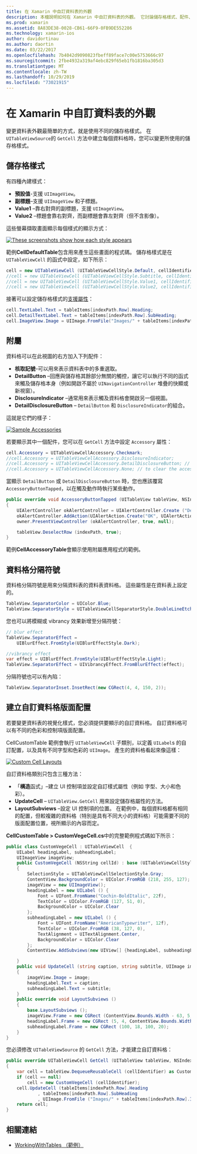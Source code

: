 ```yaml
---
title: 在 Xamarin 中自訂資料表的外觀
description: 本檔說明如何在 Xamarin 中自訂資料表的外觀。 它討論儲存格樣式、配件、資料格分隔符號和自訂資料格版面配置。
ms.prod: xamarin
ms.assetid: 8A83DE38-0028-CB61-66F9-0FB9DE552286
ms.technology: xamarin-ios
author: davidortinau
ms.author: daortin
ms.date: 03/22/2017
ms.openlocfilehash: 7b4042d9090823fbeff89face7c00e5753666c97
ms.sourcegitcommit: 2fbe4932a319af4ebc829f65eb1fb1816ba305d3
ms.translationtype: MT
ms.contentlocale: zh-TW
ms.lasthandoff: 10/29/2019
ms.locfileid: "73021915"
---
```

# <a name="customizing-a-tables-appearance-in-xamarinios"></a>在 Xamarin 中自訂資料表的外觀

變更資料表外觀最簡單的方式，就是使用不同的儲存格樣式。 在 `UITableViewSource`的 `GetCell` 方法中建立每個資料格時，您可以變更所使用的儲存格樣式。

## <a name="cell-styles"></a>儲存格樣式

有四種內建樣式：

- **預設值**-支援 `UIImageView`。
- **副標題**–支援 `UIImageView` 和子標題。
- **Value1** –靠右對齊的副標題，支援 `UIImageView`。
- **Value2** –標題會靠右對齊，而副標題會靠左對齊（但不含影像）。

這些螢幕擷取畫面顯示每個樣式的顯示方式：

 [![](customizing-table-appearance-images/image7.png "These screenshots show how each style appears")](customizing-table-appearance-images/image7.png#lightbox)

範例**CellDefaultTable**包含用來產生這些畫面的程式碼。 儲存格樣式是在 `UITableViewCell` 的函式中設定，如下所示：

```csharp
cell = new UITableViewCell (UITableViewCellStyle.Default, cellIdentifier);
//cell = new UITableViewCell (UITableViewCellStyle.Subtitle, cellIdentifier);
//cell = new UITableViewCell (UITableViewCellStyle.Value1, cellIdentifier);
//cell = new UITableViewCell (UITableViewCellStyle.Value2, cellIdentifier);
```

接著可以設定儲存格樣式的[支援屬性](xref:UIKit.UITableViewCell)：

```csharp
cell.TextLabel.Text = tableItems[indexPath.Row].Heading;
cell.DetailTextLabel.Text = tableItems[indexPath.Row].SubHeading;
cell.ImageView.Image = UIImage.FromFile("Images/" + tableItems[indexPath.Row].ImageName); // don't use for Value2
```

## <a name="accessories"></a>附屬

資料格可以在此視圖的右方加入下列配件：

- **核取記號**–可以用來表示資料表中的多重選取。
- **DetailButton** –回應與儲存格其餘部分無關的觸控，讓它可以執行不同的函式來觸及儲存格本身（例如開啟不屬於 `UINavigationController` 堆疊的快顯或新視窗）。
- **DisclosureIndicator** –通常用來表示觸及資料格會開啟另一個視圖。
- **DetailDisclosureButton** – `DetailButton` 和 `DisclosureIndicator`的組合。

這就是它們的樣子：

 [![](customizing-table-appearance-images/image8.png "Sample Accessories")](customizing-table-appearance-images/image8.png#lightbox)

若要顯示其中一個配件，您可以在 `GetCell` 方法中設定 `Accessory` 屬性：

```csharp
cell.Accessory = UITableViewCellAccessory.Checkmark;
//cell.Accessory = UITableViewCellAccessory.DisclosureIndicator;
//cell.Accessory = UITableViewCellAccessory.DetailDisclosureButton; // implement AccessoryButtonTapped
//cell.Accessory = UITableViewCellAccessory.None; // to clear the accessory
```

當顯示 `DetailButton` 或 `DetailDisclosureButton` 時，您也應該覆寫 `AccessoryButtonTapped`，以在觸及動作時執行某些動作。

```csharp
public override void AccessoryButtonTapped (UITableView tableView, NSIndexPath indexPath)
{
    UIAlertController okAlertController = UIAlertController.Create ("DetailDisclosureButton Touched", tableItems[indexPath.Row].Heading, UIAlertControllerStyle.Alert);
    okAlertController.AddAction(UIAlertAction.Create("OK", UIAlertActionStyle.Default, null));
    owner.PresentViewController (okAlertController, true, null);

    tableView.DeselectRow (indexPath, true);
}
```

範例**CellAccessoryTable**會顯示使用附屬應用程式的範例。

## <a name="cell-separators"></a>資料格分隔符號

資料格分隔符號是用來分隔資料表的資料表資料格。 這些屬性是在資料表上設定的。

```csharp
TableView.SeparatorColor = UIColor.Blue;
TableView.SeparatorStyle = UITableViewCellSeparatorStyle.DoubleLineEtched;
```

您也可以將模糊或 vibrancy 效果新增至分隔符號：

```csharp
// blur effect
TableView.SeparatorEffect =
    UIBlurEffect.FromStyle(UIBlurEffectStyle.Dark);

//vibrancy effect
var effect = UIBlurEffect.FromStyle(UIBlurEffectStyle.Light);
TableView.SeparatorEffect = UIVibrancyEffect.FromBlurEffect(effect);
```

分隔符號也可以有內陷：

```csharp
TableView.SeparatorInset.InsetRect(new CGRect(4, 4, 150, 2));
```

## <a name="creating-custom-cell-layouts"></a>建立自訂資料格版面配置

若要變更資料表的視覺化樣式，您必須提供要顯示的自訂資料格。 自訂資料格可以有不同的色彩和控制項版面配置。

CellCustomTable 範例會執行 `UITableViewCell` 子類別，以定義 `UILabel`s 的自訂配置，以及具有不同字型和色彩的 `UIImage`。 產生的資料格看起來像這樣：

 [![](customizing-table-appearance-images/image9.png "Custom Cell Layouts")](customizing-table-appearance-images/image9.png#lightbox)

自訂資料格類別只包含三種方法：

- 「**構造**函式」–建立 UI 控制項並設定自訂樣式屬性（例如 字型、大小和色彩）。
- **UpdateCell** – `UITableView.GetCell` 用來設定儲存格屬性的方法。
- **LayoutSubviews** –設定 UI 控制項的位置。 在範例中，每個資料格都有相同的配置，但較複雜的資料格（特別是具有不同大小的資料格）可能需要不同的版面配置位置，視所顯示的內容而定。

**CellCustomTable > CustomVegeCell.cs**中的完整範例程式碼如下所示：

```csharp
public class CustomVegeCell : UITableViewCell  {
    UILabel headingLabel, subheadingLabel;
    UIImageView imageView;
    public CustomVegeCell (NSString cellId) : base (UITableViewCellStyle.Default, cellId)
    {
        SelectionStyle = UITableViewCellSelectionStyle.Gray;
        ContentView.BackgroundColor = UIColor.FromRGB (218, 255, 127);
        imageView = new UIImageView();
        headingLabel = new UILabel () {
            Font = UIFont.FromName("Cochin-BoldItalic", 22f),
            TextColor = UIColor.FromRGB (127, 51, 0),
            BackgroundColor = UIColor.Clear
        };
        subheadingLabel = new UILabel () {
            Font = UIFont.FromName("AmericanTypewriter", 12f),
            TextColor = UIColor.FromRGB (38, 127, 0),
            TextAlignment = UITextAlignment.Center,
            BackgroundColor = UIColor.Clear
        };
        ContentView.AddSubviews(new UIView[] {headingLabel, subheadingLabel, imageView});

    }
    public void UpdateCell (string caption, string subtitle, UIImage image)
    {
        imageView.Image = image;
        headingLabel.Text = caption;
        subheadingLabel.Text = subtitle;
    }
    public override void LayoutSubviews ()
    {
        base.LayoutSubviews ();
        imageView.Frame = new CGRect (ContentView.Bounds.Width - 63, 5, 33, 33);
        headingLabel.Frame = new CGRect (5, 4, ContentView.Bounds.Width - 63, 25);
        subheadingLabel.Frame = new CGRect (100, 18, 100, 20);
    }
}
```

您必須修改 `UITableViewSource` 的 `GetCell` 方法，才能建立自訂資料格：

```csharp
public override UITableViewCell GetCell (UITableView tableView, NSIndexPath indexPath)
{
    var cell = tableView.DequeueReusableCell (cellIdentifier) as CustomVegeCell;
    if (cell == null)
        cell = new CustomVegeCell (cellIdentifier);
    cell.UpdateCell (tableItems[indexPath.Row].Heading
            , tableItems[indexPath.Row].SubHeading
            , UIImage.FromFile ("Images/" + tableItems[indexPath.Row].ImageName) );
    return cell;
}
```

## <a name="related-links"></a>相關連結

- [WorkingWithTables （範例）](https://docs.microsoft.com/samples/xamarin/ios-samples/workingwithtables)
